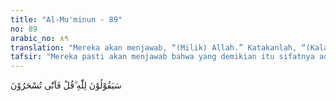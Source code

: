 ```yaml
---
title: "Al-Mu'minun - 89"
no: 89
arabic_no: ٨٩
translation: "Mereka akan menjawab, “(Milik) Allah.” Katakanlah, “(Kalau demikian), maka bagaimana kamu sampai tertipu?”"
tafsir: "Mereka pasti akan menjawab bahwa yang demikian itu sifatnya adalah Allah semata. Oleh sebab itu, Allah memastikan bahwa mereka akan menjawab seperti itu dan memerintahkan kepada Nabi untuk menanyakan kembali kepada mereka. Kalau mereka mengetahui bahwa Allah Yang Mahakuasa dan Mahaperkasa, mengapa mereka sampai tertipu dan berpaling dari agama tauhid dan selalu menentang Allah dan durhaka kepada-Nya? Dengan menyembah berhala atau lainnya seakan-akan mereka telah kena sihir dan pikiran mereka tak dapat mempercayai lagi sehingga akidah mereka menjadi kacau balau, mencampur aduk yang benar dengan yang salah, sehingga mereka mempersekutukan Allah dengan lain-Nya. Padahal Allah tidak akan membenarkan tindakan mereka itu bahkan sangat murka."
---
```

سَيَقُوْلُوْنَ لِلّٰهِ ۗقُلْ فَاَنّٰى تُسْحَرُوْنَ
